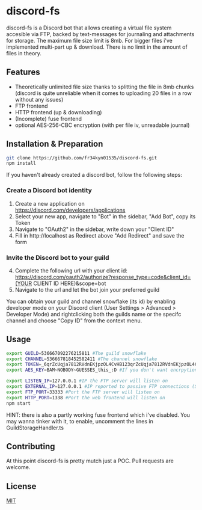 # discord-fs

discord-fs is a Discord bot that allows creating a virtual file system accesible via FTP, backed by text-messages for journaling and attachments for storage. The maximum file size limit is 8mb. For bigger files i've implemented multi-part up & download. There is no limit in the amount of files in theory. 

## Features
* Theoretically unlimited file size thanks to splitting the file in 8mb chunks (discord is quite unreliable when it comes to uploading 20 files in a row without any issues)
* FTP frontend
* HTTP frontend (up & downloading)
* (Incomplete) fuse frontend
* optional AES-256-CBC encryption (with per file iv, unreadable journal)

## Installation & Preparation

```bash
git clone https://github.com/fr34kyn01535/discord-fs.git
npm install
```
If you haven't already created a discord bot, follow the following steps:

### Create a Discord bot identity
1. Create a new application on https://discord.com/developers/applications
2. Select your new app, navigate to "Bot" in the sidebar, "Add Bot", copy its Token
3. Navigate to "OAuth2" in the sidebar, write down your "Client ID" 
4. Fill in http://localhost as Redirect above "Add Redirect" and save the form

### Invite the Discord bot to your guild
4. Complete the following url with your client id:
    https://discord.com/oauth2/authorize?response_type=code&client_id=(YOUR CLIENT ID HERE)&scope=bot
5. Navigate to the url and let the bot join your preferred guild

You can obtain your guild and channel snowflake (its id) by enabling developer mode on your Discord client  (User Settings > Advanced > Developer Mode)
and rightclicking both the guilds name or the specifc channel and choose "Copy ID" from the context menu.

## Usage
```bash
export GUILD=536667092276215811 #The guild snowflake
export CHANNEL=536667818452582411 #The channel snowflake
export TOKEN=_6qrZcUqja7812RVdnEKjpzOL4CvHB123qrZcUqja7812RVdnEKjpzOL4CvHBFG #Your discord bot api token
export AES_KEY=BAM~NOBODY~GUESSES_this_:D #If you don't want encrpytion, keep this empty, otherwise roll a new secret

export LISTEN_IP=127.0.0.1 #IP the FTP server will listen on
export EXTERNAL_IP=127.0.0.1 #IP reported to passive FTP connections (Set it to your external ip)
export FTP_PORT=33333 #Port the FTP server will listen on
export HTTP_PORT=1338 #Port the web frontend will listen on
npm start
```

HINT: there is also a partly working fuse frontend which i've disabled. You may wanna tinker with it, to enable, uncomment the lines in GuildStorageHandler.ts

## Contributing
At this point discord-fs is pretty mutch just a POC.
Pull requests are welcome. 

## License
[MIT](https://choosealicense.com/licenses/mit/)
